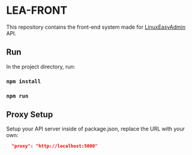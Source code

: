 # LEA-FRONT

This repository contains the front-end system made for [LinuxEasyAdmin](https://github.com/krl42c/linuxeasyadmin) API.

## Run

In the project directory, run:

### `npm install`

### `npm run`

## Proxy Setup

Setup your API server inside of package.json, replace the URL with your own:

```json
  "proxy": "http://localhost:5000"
```




